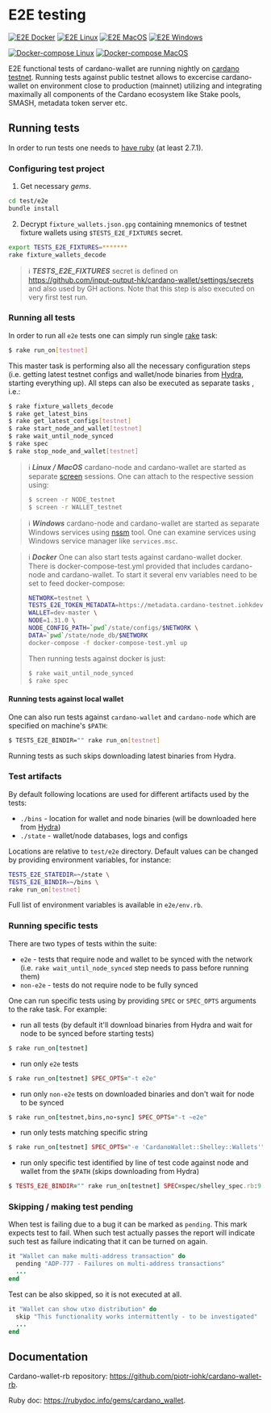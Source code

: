 





# E2E testing
[![E2E Docker](https://github.com/input-output-hk/cardano-wallet/actions/workflows/e2e-docker.yml/badge.svg)](https://github.com/input-output-hk/cardano-wallet/actions/workflows/e2e-docker.yml) [![E2E Linux](https://github.com/input-output-hk/cardano-wallet/actions/workflows/e2e-linux.yml/badge.svg)](https://github.com/input-output-hk/cardano-wallet/actions/workflows/e2e-linux.yml) [![E2E MacOS](https://github.com/input-output-hk/cardano-wallet/actions/workflows/e2e-macos.yml/badge.svg)](https://github.com/input-output-hk/cardano-wallet/actions/workflows/e2e-macos.yml) [![E2E Windows](https://github.com/input-output-hk/cardano-wallet/actions/workflows/e2e-windows.yml/badge.svg)](https://github.com/input-output-hk/cardano-wallet/actions/workflows/e2e-windows.yml)

[![Docker-compose Linux](https://github.com/input-output-hk/cardano-wallet/actions/workflows/docker_linux.yml/badge.svg)](https://github.com/input-output-hk/cardano-wallet/actions/workflows/docker_linux.yml) [![Docker-compose MacOS](https://github.com/input-output-hk/cardano-wallet/actions/workflows/docker_macos.yml/badge.svg)](https://github.com/input-output-hk/cardano-wallet/actions/workflows/docker_macos.yml)

E2E functional tests of cardano-wallet are running nightly on [cardano testnet](https://testnets.cardano.org/en/cardano/overview/). Running tests against public testnet allows to excercise cardano-wallet on environment close to production (mainnet) utilizing and integrating maximally all components of the Cardano ecosystem like Stake pools, SMASH, metadata token server etc.


## Running tests

In order to run tests one needs to [have ruby](https://www.ruby-lang.org/en/documentation/installation/) (at least 2.7.1).

### Configuring test project
1. Get necessary _gems_.
```bash
cd test/e2e
bundle install
```
2. Decrypt `fixture_wallets.json.gpg` containing mnemonics of testnet fixture wallets using `$TESTS_E2E_FIXTURES` secret.

```bash
export TESTS_E2E_FIXTURES=*******
rake fixture_wallets_decode
```
> :information_source:  **_TESTS_E2E_FIXTURES_** secret  is defined on https://github.com/input-output-hk/cardano-wallet/settings/secrets and also used by GH actions. Note that this step is also executed on very first test run.
>
### Running all tests
In order to run all `e2e` tests one can simply run single [rake](https://github.com/ruby/rake) task:
```bash
$ rake run_on[testnet]
```
This master task is performing also all the necessary configuration steps (i.e. getting latest testnet configs and wallet/node binaries from [Hydra](https://hydra.iohk.io/jobset/Cardano/cardano-wallet#tabs-jobs), starting everything up). All steps can also be executed as separate tasks , i.e.:

```bash
$ rake fixture_wallets_decode
$ rake get_latest_bins
$ rake get_latest_configs[testnet]
$ rake start_node_and_wallet[testnet]
$ rake wait_until_node_synced
$ rake spec
$ rake stop_node_and_wallet[testnet]
```
> :information_source:  **_Linux / MacOS_**
cardano-node and cardano-wallet are started as separate [screen](https://www.gnu.org/software/screen/manual/screen.html) sessions. One can attach to the respective session using:
>```bash
>$ screen -r NODE_testnet
>$ screen -r WALLET_testnet
>```

> :information_source: **_Windows_**
cardano-node and cardano-wallet are started as separate Windows services using [nssm](https://nssm.cc/) tool. One can examine services using Windows service manager like `services.msc`.

> :information_source: **_Docker_**
One can also start tests against cardano-wallet docker. There is docker-compose-test.yml provided that includes cardano-node and cardano-wallet. To start it several env variables need to be set to feed docker-compose:
>```bash
>NETWORK=testnet \
>TESTS_E2E_TOKEN_METADATA=https://metadata.cardano-testnet.iohkdev.io/ \
>WALLET=dev-master \
>NODE=1.31.0 \
>NODE_CONFIG_PATH=`pwd`/state/configs/$NETWORK \
>DATA=`pwd`/state/node_db/$NETWORK
>docker-compose -f docker-compose-test.yml up
>```
> Then running tests against docker is just:
>```bash
>$ rake wait_until_node_synced
>$ rake spec
>```

#### Running tests against local wallet
One can also run tests against `cardano-wallet` and `cardano-node` which are specified on machine's `$PATH`:

```bash
$ TESTS_E2E_BINDIR="" rake run_on[testnet]
```

Running tests as such skips downloading latest binaries from Hydra.

### Test artifacts

By default following locations are used for different artifacts used by the tests:
- `./bins` - location for wallet and node binaries (will be downloaded here from [Hydra](https://hydra.iohk.io/jobset/Cardano/cardano-wallet#tabs-jobs))
- `./state` - wallet/node databases, logs and configs

Locations are relative to `test/e2e` directory.
Default values can be changed by providing environment variables, for instance:

```bash
TESTS_E2E_STATEDIR=~/state \
TESTS_E2E_BINDIR=~/bins \
rake run_on[testnet]
```
Full list of environment variables is available in `e2e/env.rb`.

### Running specific tests
There are two types of tests within the suite:
 - `e2e` - tests that require node and wallet to be synced with the network (i.e. `rake wait_until_node_synced` step needs to pass before running them)
 - `non-e2e` - tests do not require node to be fully synced

One can run specific tests using by providing `SPEC` or `SPEC_OPTS` arguments to the rake task. For example:

 - run all tests (by default it'll download binaries from Hydra and wait for node to be synced before starting tests)
 ```ruby
 $ rake run_on[testnet]
 ```
 - run only `e2e` tests
 ```ruby
 $ rake run_on[testnet] SPEC_OPTS="-t e2e"
 ```
  - run only `non-e2e` tests on downloaded binaries and don't wait for node to be synced
 ```ruby
 $ rake run_on[testnet,bins,no-sync] SPEC_OPTS="-t ~e2e"
 ```
  - run only tests matching specific string
 ```ruby
 $ rake run_on[testnet] SPEC_OPTS="-e 'CardanoWallet::Shelley::Wallets'"
 ```
  - run only specific test identified by line of test code against node and wallet from the `$PATH` (skips downloading from Hydra)
 ```ruby
 $ TESTS_E2E_BINDIR="" rake run_on[testnet] SPEC=spec/shelley_spec.rb:9
 ```

### Skipping / making test pending

When test is failing due to a bug it can be marked as `pending`. This mark expects test to fail. When such test actually passes the report will indicate such test as failure indicating that it can be turned on again.

```ruby
it "Wallet can make multi-address transaction" do
  pending "ADP-777 - Failures on multi-address transactions"
  ...
end
```

Test can be also skipped, so it is not executed at all.

```ruby
it "Wallet can show utxo distribution" do
  skip "This functionality works intermittently - to be investigated"
  ...
end
```

## Documentation

Cardano-wallet-rb repository: https://github.com/piotr-iohk/cardano-wallet-rb.

Ruby doc: https://rubydoc.info/gems/cardano_wallet.
